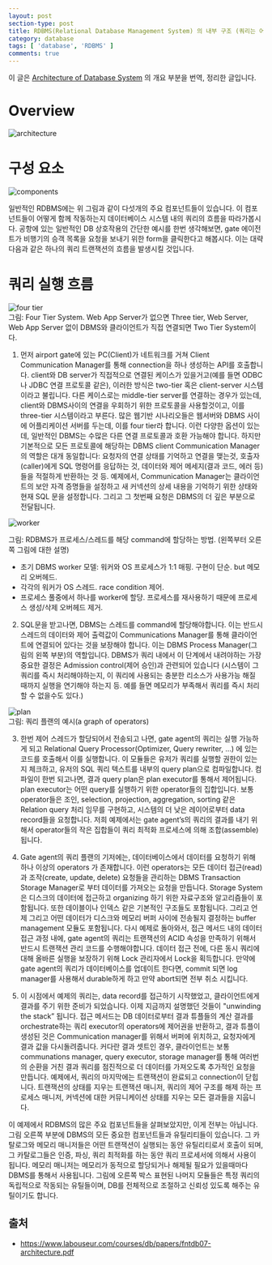 ```yaml
---
layout: post
section-type: post
title: RDBMS(Relational Database Management System) 의 내부 구조 (쿼리는 어떻게 실행되는가)
category: database
tags: [ 'database', 'RDBMS' ]
comments: true
---
```


이 글은 [Architecture of Database System](https://www.labouseur.com/courses/db/papers/fntdb07-architecture.pdf) 의 개요 부분을 번역, 정리한 글입니다.  

# Overview

![architecture](/images/posts/architecture.png)  

# 구성 요소

![components](/images/posts/components.png)  

일반적인 RDBMS에는 위 그림과 같이 다섯개의 주요 컴포넌트들이 있습니다. 이 컴포넌트들이 어떻게 함께 작동하는지 데이터베이스 시스템 내의 쿼리의 흐름을 따라가봅시다. 공항에 있는 일반적인 DB 상호작용의 간단한 예시를 한번 생각해보면, gate 에이전트가 비행기의 승객 목록을 요청을 보내기 위한 form을 클릭한다고 해봅시다. 이는 대략 다음과 같은 하나의 쿼리 트랜잭션의 흐름을 발생시킬 것입니다.

# 쿼리 실행 흐름

![four tier](/images/posts/tier.png)  
그림: Four Tier System. Web App Server가 없으면 Three tier, Web Server, Web App Server 없이 DBMS와 클라이언트가 직접 연결되면 Two Tier System이다.

1. 먼저 airport gate에 있는 PC(Client)가 네트워크를 거쳐 Client Communication Manager를 통해 connection을 하나 생성하는 API를 호출합니다. client와 DB server가 직접적으로 연결된 케이스가 있을거고(예를 들면 ODBC나 JDBC 연결 프로토콜 같은), 이러한 방식은 two-tier 혹은 client-server 시스템이라고 불립니다. 다른 케이스로는 middle-tier server를 연결하는 경우가 있는데, client와 DBMS사이의 연결을 우회하기 위한 프로토콜을 사용할것이고, 이를 three-tier 시스템이라고 부른다. 많은 웹기반 시나리오들은 웹서버와 DBMS 사이에 어플리케이션 서버를 두는데, 이를 four tier라 합니다. 이런 다양한 옵션이 있는데, 일반적인 DBMS는 수많은 다른 연결 프로토콜과 호환 가능해야 합니다. 하지만 기본적으로 모든 프로토콜에 해당하는 DBMS client Communication Manager의 역할은 대개 동일합니다: 
요청자의 연결 상태를 기억하고 연결을 맺는것, 호출자(caller)에게 SQL 명령어를 응답하는 것, 데이터와 제어 메세지(결과 코드, 에러 등)들을 적절하게 반환하는 것 등. 예제에서, Communication Manager는 클라이언트의 보안 자격 증명들을 설정하고 새 커넥션의 상세 내용을 기억하기 위한 상태와 현재 SQL 문을 설정합니다. 그리고 그 첫번째 요청은 DBMS의 더 깊은 부분으로 전달됩니다.

![worker](/images/posts/worker.png)  

그림: RDBMS가 프로세스/스레드를 해당 command에 할당하는 방법. (왼쪽부터 오른쪽 그림에 대한 설명)
- 초기 DBMS worker 모델: 워커와 OS 프로세스가 1:1 매핑. 구현이 단순. but 메모리 오버헤드.
- 각각의 워커가 OS 스레드. race condition 제어.
- 프로세스 풀중에서 하나를 worker에 할당. 프로세스를 재사용하기 때문에 프로세스 생성/삭제 오버헤드 제거.

2. SQL문을 받고나면, DBMS는 스레드를 command에 할당해야합니다. 이는 반드시 스레드의 데이터와 제어 출력값이 Communications Manager를 통해 클라이언트에 연결되어 있다는 것을 보장해야 합니다. 이는 DBMS Process Manager(그림의 왼쪽 부분)의 역할입니다. DBMS가 쿼리 내에서 이 단계에서 내려야하는 가장 중요한 결정은 Admission control(제어 승인)과 관련되어 있습니다 (시스템이 그 쿼리를 즉시 처리해야하는지, 이 쿼리에 사용되는 충분한 리소스가 사용가능 해질 때까지 실행을 연기해야 하는지 등. 예를 들면 메모리가 부족해서 쿼리를 즉시 처리할 수 없을수도 있다.)

![plan](/images/posts/plan.png)  
그림: 쿼리 플랜의 예시(a graph of operators)

3. 한번 제어 스레드가 할당되어서 전송되고 나면, gate agent의 쿼리는 실행 가능하게 되고 Relational Query Processor(Optimizer, Query rewriter, …) 에 있는 코드를 호출해서 이를 실행합니다. 이 모듈들은 유저가 쿼리를 실행할 권한이 있는지 체크하고, 유저의 SQL 쿼리 텍스트를 내부의 query plan으로 컴파일합니다. 컴파일이 한번 되고나면, 결과 query plan은 plan executor를 통해서 제어됩니다. plan executor는 어떤 query를 실행하기 위한 operator들의 집합입니다. 보통 operator들은 조인, selection, projection, aggregation, sorting 같은 Relation query 처리 임무를 구현하고, 시스템의 더 낮은 레이어로부터 data record들을 요청합니다. 저희 예제에서는 gate agent’s의 쿼리의 결과를 내기 위해서  operator들의 작은 집합들이 쿼리 최적화 프로세스에 의해 조합(assemble)됩니다.

4.  Gate agent의 쿼리 플랜의 기저에는, 데이터베이스에서 데이터를 요청하기 위해 하나 이상의 operators 가 존재합니다. 이런 operators는 모든 데이터 접근(read)과 조작(create, update, delete) 요청들을 관리하는 DBMS Transaction Storage Manager로 부터 데이터를 가져오는 요청을 만듭니다.
Storage System은 디스크의 데이터에 접근하고 organizing 하기 위한 자료구조와 알고리즘들이 포함됩니다. 또한 데이블이나 인덱스 같은 기본적인 구조들도 포함됩니다. 그리고 언제 그리고 어떤 데이터가 디스크와 메모리 버퍼 사이에 전송될지 결정하는 buffer management 모듈도 포함됩니다. 다시 예제로 돌아와서, 접근 메서드 내의 데이터 접근 과정 내에, gate agent의 쿼리는 트랜잭션의 ACID 속성을 만족하기 위해서 반드시 트랜잭션 관리 코드를 수행해야합니다. 데이터 접근 전에, 다른 동시 쿼리에 대해 올바른 실행을 보장하기 위해 Lock 관리자에서 Lock을 획득합니다. 만약에 gate agent의 쿼리가 데이터베이스를 업데이트 한다면, commit 되면 log manager를 사용해서 durable하게 하고 만약 abort되면 전부 취소 시킵니다.

5. 이 시점에서 예제의 쿼리는, data record를 접근하기 시작했었고, 클라이언트에게 결과를 주기 위한 준비가 되었습니다. 이제 지금까지 설명했던 것들이 "unwinding the stack” 됩니다. 접근 메서드는 DB 데이터로부터 결과 튜플들의 계산 결과를 orchestrate하는 쿼리 executor의 operators에 제어권을 반환하고, 결과 튜플이 생성된 것은 Communication manager를 위해서 버퍼에 위치하고, 요청자에게 결과 값을 다시돌려줍니다. 커다란 결과 셋트인 경우, 클라이언트는 보통 communations manager, query executor, storage manager를 통해 여러번의 순환을 거친 결과 쿼리를 점진적으로 더 데이터를 가져오도록 추가적인 요청을 만듭니다. 예제에서, 쿼리의 마지막에는 트랜잭션이 완료되고 connection이 닫힙니다. 트랜잭션의 상태를 지우는 트랜잭션 매니저, 쿼리의 제어 구조를 해제 하는 프로세스 매니저, 커넥션에 대한 커뮤니케이션 상태를 지우는 모든 결과들을 지웁니다.

이 예제에서 RDBMS의 많은 주요 컴포넌트들을 살펴보았지만, 이게 전부는 아닙니다. 그림 오른쪽 부분에 DBMS의 모든 중요한 컴포넌트들과 유틸리티들이 있습니다. 그 카탈로그와 메모리 매니저들은 어떤 트랜잭션이 실행되는 동안 유틸리티로서 호출이 되며, 그 카탈로그들은 인증, 파싱, 쿼리 최적화를 하는 동안 쿼리 프로세서에 의해서 사용이 됩니다. 메모리 매니저는 메모리가 동적으로 할당되거나 해제될 필요가 있을때마다 DBMS를 통해서 사용됩니다. 그림에 오른쪽 박스 표현된 나머지 모듈들은 특정 쿼리의 독립적으로 작동되는 유틸들이며, DB를 전체적으로 조절하고 신뢰성 있도록 해주는 유틸이기도 합니다. 


## 출처

- https://www.labouseur.com/courses/db/papers/fntdb07-architecture.pdf